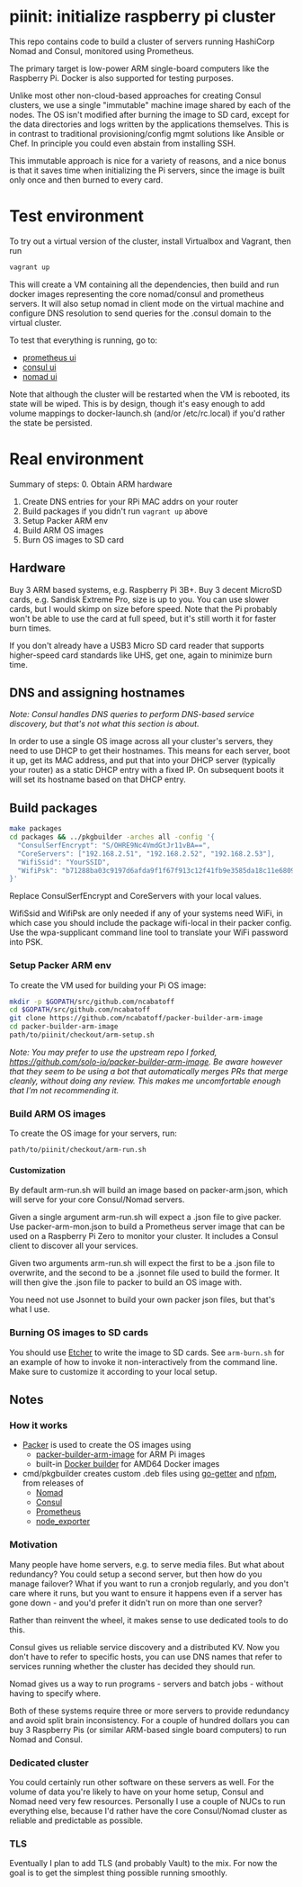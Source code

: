 # piinit: initialize raspberry pi cluster

This repo contains code to build a cluster of servers running HashiCorp Nomad 
and Consul, monitored using Prometheus.

The primary target is low-power ARM single-board computers like the Raspberry Pi.
Docker is also supported for testing purposes.

Unlike most other non-cloud-based approaches for creating Consul clusters, we use 
a single "immutable" machine image shared by each of the nodes.  The OS
isn't modified after burning the image to SD card, except for the data
directories and logs written by the applications themselves.  This is in contrast 
to traditional provisioning/config mgmt solutions like Ansible or Chef.
In principle you could even abstain from installing SSH.

This immutable approach is nice for a variety of reasons, and a nice bonus is
that it saves time when initializing the Pi servers, since the image is built 
only once and then burned to every card.

# Test environment

To try out a virtual version of the cluster, install Virtualbox and Vagrant,
then run

```bash
vagrant up
```

This will create a VM containing all the dependencies, then build and run
docker images representing the core nomad/consul and prometheus servers.  It
will also setup nomad in client mode on the virtual machine and configure DNS
resolution to send queries for the .consul domain to the virtual cluster.

To test that everything is running, go to:

- [prometheus ui](http://localhost:49090/targets)
- [consul ui](http://localhost:48500/ui)
- [nomad ui](http://localhost:44646/ui)

Note that although the cluster will be restarted when the VM is rebooted, its
state will be wiped.  This is by design, though it's easy enough to add volume
mappings to docker-launch.sh (and/or /etc/rc.local) if you'd rather 
the state be persisted.

# Real environment

Summary of steps:
0. Obtain ARM hardware
1. Create DNS entries for your RPi MAC addrs on your router
2. Build packages if you didn't run `vagrant up` above
3. Setup Packer ARM env
4. Build ARM OS images
5. Burn OS images to SD card

## Hardware

Buy 3 ARM based systems, e.g. Raspberry Pi 3B+.  Buy 3 decent MicroSD cards, e.g.
Sandisk Extreme Pro, size is up to you.  You can use slower cards, but I would
skimp on size before speed.  Note that the Pi probably won't be able to use the
card at full speed, but it's still worth it for faster burn times.

If you don't already have a USB3 Micro SD card reader that supports higher-speed
card standards like UHS, get one, again to minimize burn time.

## DNS and assigning hostnames

*Note: Consul handles DNS queries to perform DNS-based service discovery, but 
that's not what this section is about.*

In order to use a single OS image across all your cluster's servers, they need
to use DHCP to get their hostnames.  This means for each server, boot it up,
get its MAC address, and put that into your DHCP server (typically your router)
as a static DHCP entry with a fixed IP.  On subsequent boots it will set its
hostname based on that DHCP entry.

## Build packages

```bash
make packages
cd packages && ../pkgbuilder -arches all -config '{
  "ConsulSerfEncrypt": "S/OHRE9Nc4VmdGtJr11vBA==", 
  "CoreServers": ["192.168.2.51", "192.168.2.52", "192.168.2.53"],
  "WifiSsid": "YourSSID",
  "WifiPsk": "b71288ba03c9197d6afda9f1f67f913c12f41fb9e3585da18c11e68099355e62"
}'
```

Replace ConsulSerfEncrypt and CoreServers with your local values.

WifiSsid and WifiPsk are only needed if any of your systems need WiFi, in which 
case you should include the package wifi-local in their packer config.  Use the
wpa-supplicant command line tool to translate your WiFi password into PSK.

### Setup Packer ARM env

To create the VM used for building your Pi OS image:

```bash
mkdir -p $GOPATH/src/github.com/ncabatoff
cd $GOPATH/src/github.com/ncabatoff
git clone https://github.com/ncabatoff/packer-builder-arm-image
cd packer-builder-arm-image
path/to/piinit/checkout/arm-setup.sh
```

_Note: You may prefer to use the upstream repo I forked, https://github.com/solo-io/packer-builder-arm-image.
Be aware however that they seem to be using a bot that automatically merges PRs that merge cleanly, without 
doing any review.  This makes me uncomfortable enough that I'm not recommending it._

### Build ARM OS images

To create the OS image for your servers, run:

```bash
path/to/piinit/checkout/arm-run.sh
```

#### Customization

By default arm-run.sh will build an image based on packer-arm.json, which will serve
for your core Consul/Nomad servers.  

Given a single argument arm-run.sh will expect a .json file to give packer.  
Use packer-arm-mon.json to build a Prometheus server image that can be used on 
a Raspberry Pi Zero to monitor your cluster.  It includes a Consul client to 
discover all your services.

Given two arguments arm-run.sh will expect the first to be a .json file to 
overwrite, and the second to be a .jsonnet file used to build the former.
It will then give the .json file to packer to build an OS image with.

You need not use Jsonnet to build your own packer json files, but that's what I
use.

### Burning OS images to SD cards

You should use [Etcher](https://www.balena.io/etcher/) to write the image to
SD cards.  See `arm-burn.sh` for an example of how to invoke it non-interactively
from the command line.  Make sure to customize it according to your local setup.

## Notes

### How it works

- [Packer](https://packer.io/) is used to create the OS images using
  - [packer-builder-arm-image](https://github.com/solo-io/packer-builder-arm-image) for ARM Pi images
  - built-in [Docker builder](https://www.packer.io/docs/builders/docker.html) for AMD64 Docker images
- cmd/pkgbuilder creates custom .deb files using
  [go-getter](https://github.com/hashicorp/go-getter) and [nfpm](https://github.com/goreleaser/nfpm), from releases of
  - [Nomad](https://nomadproject.io)
  - [Consul](https://consul.io)
  - [Prometheus](https://prometheus.io)
  - [node_exporter](https://github.com/prometheus/node_exporter)

### Motivation

Many people have home servers, e.g. to serve media files.  But what about
redundancy?  You could setup a second server, but then how do you manage failover?
What if you want to run a cronjob regularly, and you don't care where it runs,
but you want to ensure it happens even if a server has gone down - and you'd 
prefer it didn't run on more than one server?

Rather than reinvent the wheel, it makes sense to use dedicated tools to do this.

Consul gives us reliable service discovery and a distributed KV.  Now you don't
have to refer to specific hosts, you can use DNS names that refer to services 
running whether the cluster has decided they should run.

Nomad gives us a way to run programs - servers and batch jobs - without having 
to specify where.

Both of these systems require three or more servers to provide redundancy and
avoid split brain inconsistency.  For a couple of hundred dollars you can buy
3 Raspberry Pis (or similar ARM-based single board computers) to run Nomad
and Consul.

### Dedicated cluster

You could certainly run other software on these servers as well.  For the volume
of data you're likely to have on your home setup, Consul and Nomad need very few
resources.  Personally I use a couple of NUCs to run everything else, because I'd 
rather have the core Consul/Nomad cluster as reliable and predictable as possible.

### TLS

Eventually I plan to add TLS (and probably Vault) to the mix.  For now the goal
is to get the simplest thing possible running smoothly.

